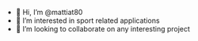 - 👋 Hi, I’m @mattiat80
- 👀 I’m interested in sport related applications
- 💞️ I’m looking to collaborate on any interesting project

<!---
mattiat80/mattiat80 is a ✨ special ✨ repository because its `README.md` (this file) appears on your GitHub profile.
You can click the Preview link to take a look at your changes.
--->
